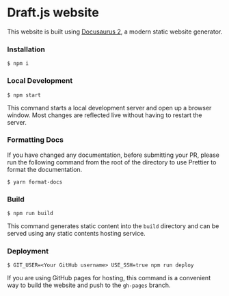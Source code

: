 # Draft.js website

This website is built using [Docusaurus 2](https://v2.docusaurus.io/), a modern static website generator.

### Installation

```
$ npm i
```

### Local Development

```
$ npm start
```

This command starts a local development server and open up a browser window. Most changes
are reflected live without having to restart the server.

### Formatting Docs

If you have changed any documentation, before submitting your PR, please run the following command from the root of the directory to use Prettier to format the documentation.

```
$ yarn format-docs
```

### Build

```
$ npm run build
```

This command generates static content into the `build` directory and can be served using any static contents hosting service.

### Deployment

```
$ GIT_USER=<Your GitHub username> USE_SSH=true npm run deploy
```

If you are using GitHub pages for hosting, this command is a convenient way to build the website and push to the `gh-pages` branch.
